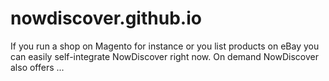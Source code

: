 # nowdiscover.github.io
If you run a shop on Magento for instance or you list products on eBay you can easily self-integrate NowDiscover right now. On demand NowDiscover also offers ...
